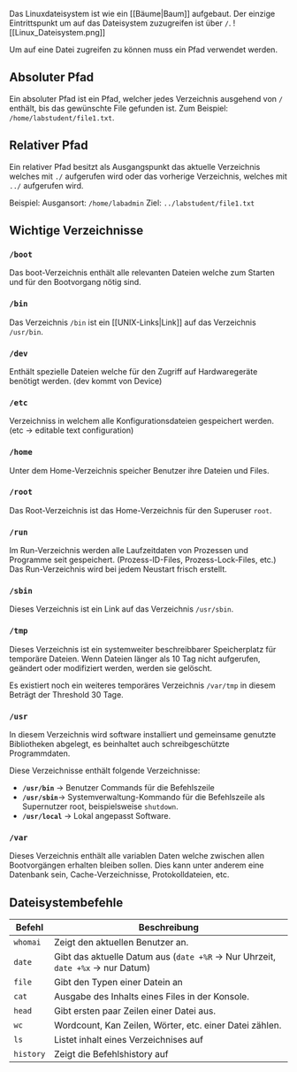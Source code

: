 Das Linuxdateisystem ist wie ein [[Bäume|Baum]] aufgebaut. Der einzige Eintrittspunkt um auf das Dateisystem zuzugreifen ist über `/`. 
![[Linux_Dateisystem.png]]

Um auf eine Datei zugreifen zu können muss ein Pfad verwendet werden.
## Absoluter Pfad
Ein absoluter Pfad ist ein Pfad, welcher jedes Verzeichnis ausgehend von `/` enthält, bis das gewünschte File gefunden ist.
Zum Beispiel: `/home/labstudent/file1.txt`.

## Relativer Pfad
Ein relativer Pfad besitzt als Ausgangspunkt das aktuelle Verzeichnis welches mit `./` aufgerufen wird oder das vorherige Verzeichnis, welches mit `../` aufgerufen wird.

Beispiel:
Ausgansort: `/home/labadmin`
Ziel: `../labstudent/file1.txt`


## Wichtige Verzeichnisse
### `/boot`
Das boot-Verzeichnis enthält alle relevanten Dateien welche zum Starten und für den Bootvorgang nötig sind.

### `/bin`
Das Verzeichnis `/bin` ist ein [[UNIX-Links|Link]] auf das Verzeichnis `/usr/bin`.

### `/dev` 
Enthält spezielle Dateien welche für den Zugriff auf Hardwaregeräte benötigt werden. (dev kommt von Device)

### `/etc`
Verzeichniss in welchem alle Konfigurationsdateien gespeichert werden. (etc -> editable text configuration)

### `/home`
Unter dem Home-Verzeichnis speicher Benutzer ihre Dateien und Files.

### `/root`
Das Root-Verzeichnis ist das Home-Verzeichnis für den Superuser `root`.

### `/run`
Im Run-Verzeichnis werden alle Laufzeitdaten von Prozessen und Programme seit gespeichert. (Prozess-ID-Files, Prozess-Lock-Files, etc.)
Das Run-Verzeichnis wird bei jedem Neustart frisch erstellt.

### `/sbin`
Dieses Verzeichnis ist ein Link auf das Verzeichnis `/usr/sbin`.

### `/tmp`
Dieses Verzeichnis ist ein systemweiter beschreibbarer Speicherplatz für temporäre Dateien. Wenn Dateien länger als 10 Tag nicht aufgerufen, geändert oder modifiziert werden, werden sie gelöscht.

Es existiert noch ein weiteres temporäres Verzeichnis `/var/tmp` in diesem Beträgt der Threshold 30 Tage.

### `/usr`
In diesem Verzeichnis wird software installiert und gemeinsame genutzte Bibliotheken abgelegt, es beinhaltet auch schreibgeschützte Programmdaten.

Diese Verzeichnisse enthält folgende Verzeichnisse:
- **`/usr/bin`** -> Benutzer Commands für die Befehlszeile
- **`/usr/sbin`**-> Systemverwaltung-Kommando für die Befehlszeile als Supernutzer root, beispielsweise `shutdown`.
- **`/usr/local`** -> Lokal angepasst Software.

### `/var`
Dieses Verzeichnis enthält alle variablen Daten welche zwischen allen Bootvorgängen erhalten bleiben sollen. Dies kann unter anderem eine Datenbank sein, Cache-Verzeichnisse, Protokolldateien, etc.


## Dateisystembefehle

| Befehl    | Beschreibung                                                                     |
| --------- | -------------------------------------------------------------------------------- |
| `whomai`  | Zeigt den aktuellen Benutzer an.                                                 |
| `date`    | Gibt das aktuelle Datum aus (`date +%R` -> Nur Uhrzeit, `date +%x` -> nur Datum) |
| `file`    | Gibt den Typen einer Datein an                                                   |
| `cat`     | Ausgabe des Inhalts eines Files in der Konsole.                                  |
| `head`    | Gibt ersten paar Zeilen einer Datei aus.                                         |
| `wc`      | Wordcount, Kan Zeilen, Wörter, etc. einer Datei zählen.                          |
| `ls`      | Listet inhalt eines Verzeichnises auf                                            |
| `history` | Zeigt die Befehlshistory auf                                                     |


